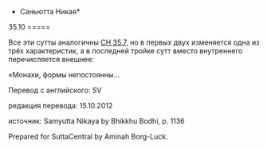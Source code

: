 * Саньютта Никая*

35\.10
\=\=\=\=\=

Все эти сутты аналогичны [СН 35\.7](/sn35\.7/ru/sv), но в первых двух изменяется одна из трёх характеристик, а в последней тройке сутт вместо внутреннего перечисляется внешнее:

«Монахи, формы непостоянны…

Перевод с английского: SV

редакция перевода: 15\.10\.2012

источник: Samyutta Nikaya by Bhikkhu Bodhi, p\. 1136

Prepared for SuttaCentral by Aminah Borg\-Luck\.